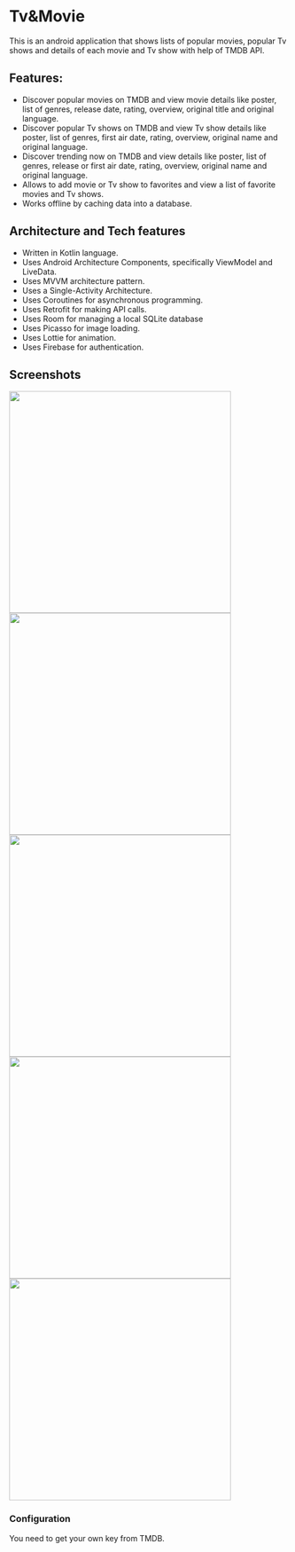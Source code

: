 # Tv&Movie
This is an android application that shows lists of popular movies, popular Tv shows and details of each movie and Tv show with help of TMDB API.

## Features:
- Discover popular movies on TMDB and view movie details like poster, list of genres, release date, rating, overview, original title and original language.
- Discover popular Tv shows on TMDB and view Tv show details like poster, list of genres, first air date, rating, overview, original name and original language.
- Discover trending now on TMDB and view details like poster, list of genres, release or first air date, rating, overview, original name and original language.
- Allows to add movie or Tv show to favorites and view a list of favorite movies and Tv shows. 
- Works offline by caching data into a database.

## Architecture and Tech features
 - Written in Kotlin language.
 - Uses Android Architecture Components, specifically ViewModel and LiveData.
 - Uses MVVM architecture pattern.
 - Uses a Single-Activity Architecture.
 - Uses Coroutines for asynchronous programming.
 - Uses Retrofit for making API calls.
 - Uses Room for managing a local SQLite database
 - Uses Picasso for image loading.
 - Uses Lottie for animation.
 - Uses Firebase for authentication.

## Screenshots

<img src="https://github.com/tatisam/Tv-Movie/raw/main/login_scrin.jpg" width="400"/>
<img src="https://github.com/tatisam/Tv-Movie/raw/main/home_scrin.jpg" width="400" />
<img src="https://github.com/tatisam/Tv-Movie/raw/main/list_scrin.jpg" width="400" />
<img src="https://github.com/tatisam/Tv-Movie/raw/main/favorite_scrin.jpg" width="400" />
<img src="https://github.com/tatisam/Tv-Movie/raw/main/item_scrin.jpg" width="400" />


### Configuration
You need to get your own key from TMDB.
